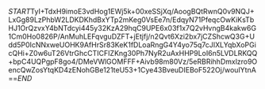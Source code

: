$START$TyI+TdxH9imoE3vdHog1EWj5k+00xeSSjXq/AoogBQtRwnQ0v9NQJ+LxGg89LzPhbW2LDKDKhdBxYTp2mKeg0VsEe7n/EdqyN71PfeqcOwKiKsTbHJ1OrQzvxY4bNTdcyi445y32KzA29hqC9UPE6x03f1x7Q2vHvngB4kakw6G1Cm0Ho0826P/AnMuhLEFqvguDZFT+jEtjfj/n2Qvt6Xzi2bx7jCZShcwQ3G+Udd5P0IcNNxweUOHK9AfHrSr83KeK1fDLoaRngG4Y4yo75q7cJIXLYqbXoPGicQHi+Z0w6uT26VtrGhcCTICFIZKng30Ph7NyR2uAxHHP9LoI6n5LVDLRKQQ+bpC4UQPgpF8go4/DMeVWlGOMFFF+Aivb98m80Vz/5eRBRihhDmxlzro9OencQwZosYtqKD4zENohGBe121teU53+1Cye43BveuDIEBoF522Oj/wouIYtnA==$END$